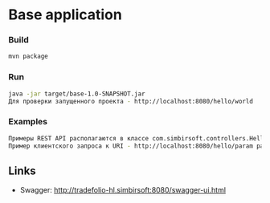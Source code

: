 # Base application

### Build
```bash
mvn package
```

### Run
```bash
java -jar target/base-1.0-SNAPSHOT.jar
Для проверки запущенного проекта - http://localhost:8080/hello/world
```

### Examples
```bash
Примеры REST API располагаются в классе com.simbirsoft.controllers.HelloController
Пример клиентского запроса к URI - http://localhost:8080/hello/param располагается в этом же классе в методе sendClientRequestToYourself()
```


## Links
* Swagger: <http://tradefolio-hl.simbirsoft:8080/swagger-ui.html>